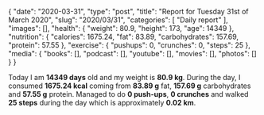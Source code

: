 {
    "date": "2020-03-31",
    "type": "post",
    "title": "Report for Tuesday 31st of March 2020",
    "slug": "2020\/03\/31",
    "categories": [
        "Daily report"
    ],
    "images": [],
    "health": {
        "weight": 80.9,
        "height": 173,
        "age": 14349
    },
    "nutrition": {
        "calories": 1675.24,
        "fat": 83.89,
        "carbohydrates": 157.69,
        "protein": 57.55
    },
    "exercise": {
        "pushups": 0,
        "crunches": 0,
        "steps": 25
    },
    "media": {
        "books": [],
        "podcast": [],
        "youtube": [],
        "movies": [],
        "photos": []
    }
}

Today I am <strong>14349 days</strong> old and my weight is <strong>80.9 kg</strong>. During the day, I consumed <strong>1675.24 kcal</strong> coming from <strong>83.89 g</strong> fat, <strong>157.69 g</strong> carbohydrates and <strong>57.55 g</strong> protein. Managed to do <strong>0 push-ups</strong>, <strong>0 crunches</strong> and walked <strong>25 steps</strong> during the day which is approximately <strong>0.02 km</strong>.
